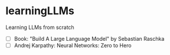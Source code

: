# learningLLMs
Learning LLMs from scratch

- [ ] Book: "Build A Large Language Model" by Sebastian Raschka
- [ ] Andrej Karpathy: Neural Networks: Zero to Hero

